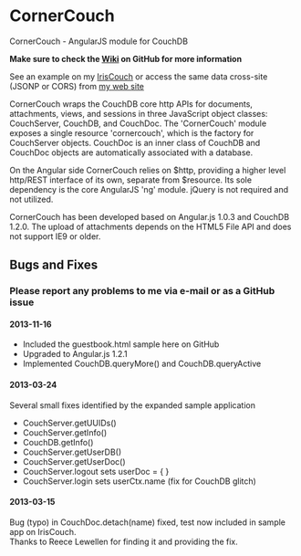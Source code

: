 CornerCouch
===========

CornerCouch - AngularJS module for CouchDB

**Make sure to check the [Wiki](https://github.com/eddelplus/CornerCouch/wiki) on GitHub for more information**

See an example on my [IrisCouch](http://eddelplus.iriscouch.com/gbook1/_design/app/guestbook.html)
or access the same data cross-site (JSONP or CORS) from [my web site](http://www.eddelbuettel.net/html5/cornercouch.html)

CornerCouch wraps the CouchDB core http APIs for documents, attachments, views, and sessions in three
JavaScript object classes: CouchServer, CouchDB, and CouchDoc. The 'CornerCouch' module exposes a
single resource 'cornercouch', which is the factory for CouchServer objects. CouchDoc is an inner
class of CouchDB and CouchDoc objects are automatically associated with a database.

On the Angular side CornerCouch relies on $http, providing a higher level http/REST interface of
its own, separate from $resource. Its sole dependency is the core AngularJS 'ng' module. jQuery is not
required and not utilized.

CornerCouch has been developed based on Angular.js 1.0.3 and CouchDB 1.2.0.
The upload of attachments depends on the HTML5 File API and does not support IE9 or older.

Bugs and Fixes
--------------

### Please report any problems to me via e-mail or as a GitHub issue

#### 2013-11-16
* Included the guestbook.html sample here on GitHub
* Upgraded to Angular.js 1.2.1
* Implemented CouchDB.queryMore() and CouchDB.queryActive

#### 2013-03-24
Several small fixes identified by the expanded sample application
* CouchServer.getUUIDs()
* CouchServer.getInfo()
* CouchDB.getInfo()
* CouchServer.getUserDB()
* CouchServer.getUserDoc()
* CouchServer.logout sets userDoc = { }
* CouchServer.login sets userCtx.name (fix for CouchDB glitch)

#### 2013-03-15
Bug (typo) in CouchDoc.detach(name) fixed, test now included in sample app on IrisCouch.  
Thanks to Reece Lewellen for finding it and providing the fix.

